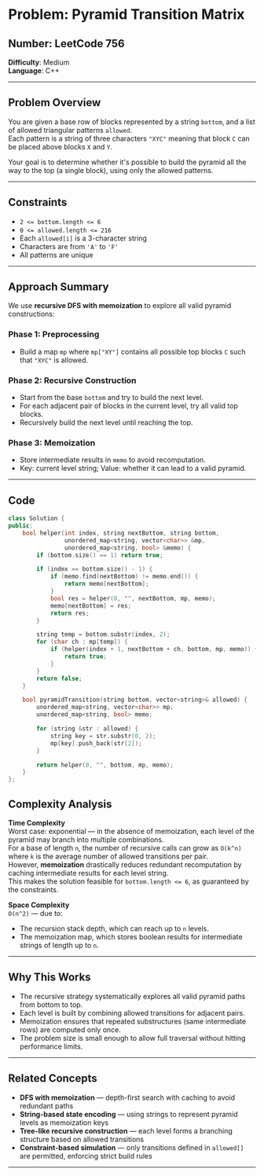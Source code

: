 # Problem: Pyramid Transition Matrix  
## Number: LeetCode 756  
**Difficulty**: Medium  
**Language**: C++  

---

## Problem Overview

You are given a base row of blocks represented by a string `bottom`, and a list of allowed triangular patterns `allowed`.  
Each pattern is a string of three characters `"XYC"` meaning that block `C` can be placed above blocks `X` and `Y`.

Your goal is to determine whether it's possible to build the pyramid all the way to the top (a single block), using only the allowed patterns.

---

## Constraints

- `2 <= bottom.length <= 6`  
- `0 <= allowed.length <= 216`  
- Each `allowed[i]` is a 3-character string  
- Characters are from `'A'` to `'F'`  
- All patterns are unique

---

## Approach Summary

We use **recursive DFS with memoization** to explore all valid pyramid constructions:

### Phase 1: Preprocessing

- Build a map `mp` where `mp["XY"]` contains all possible top blocks `C` such that `"XYC"` is allowed.

### Phase 2: Recursive Construction

- Start from the base `bottom` and try to build the next level.
- For each adjacent pair of blocks in the current level, try all valid top blocks.
- Recursively build the next level until reaching the top.

### Phase 3: Memoization

- Store intermediate results in `memo` to avoid recomputation.
- Key: current level string; Value: whether it can lead to a valid pyramid.

---

## Code

```cpp
class Solution {
public:
    bool helper(int index, string nextBottom, string bottom,
                unordered_map<string, vector<char>> &mp,
                unordered_map<string, bool> &memo) {
        if (bottom.size() == 1) return true;

        if (index == bottom.size() - 1) {
            if (memo.find(nextBottom) != memo.end()) {
                return memo[nextBottom];
            }
            bool res = helper(0, "", nextBottom, mp, memo);
            memo[nextBottom] = res;
            return res;
        }

        string temp = bottom.substr(index, 2);
        for (char ch : mp[temp]) {
            if (helper(index + 1, nextBottom + ch, bottom, mp, memo)) {
                return true;
            }
        }
        return false;
    }

    bool pyramidTransition(string bottom, vector<string>& allowed) {
        unordered_map<string, vector<char>> mp;
        unordered_map<string, bool> memo;

        for (string &str : allowed) {
            string key = str.substr(0, 2);
            mp[key].push_back(str[2]);
        }

        return helper(0, "", bottom, mp, memo);
    }
};
```

## Complexity Analysis

**Time Complexity**  
Worst case: exponential — in the absence of memoization, each level of the pyramid may branch into multiple combinations.  
For a base of length `n`, the number of recursive calls can grow as `O(k^n)` where `k` is the average number of allowed transitions per pair.  
However, **memoization** drastically reduces redundant recomputation by caching intermediate results for each level string.  
This makes the solution feasible for `bottom.length <= 6`, as guaranteed by the constraints.

**Space Complexity**  
`O(n^2)` — due to:
- The recursion stack depth, which can reach up to `n` levels.
- The memoization map, which stores boolean results for intermediate strings of length up to `n`.

---

## Why This Works

- The recursive strategy systematically explores all valid pyramid paths from bottom to top.
- Each level is built by combining allowed transitions for adjacent pairs.
- Memoization ensures that repeated substructures (same intermediate rows) are computed only once.
- The problem size is small enough to allow full traversal without hitting performance limits.

---

## Related Concepts

- **DFS with memoization** — depth-first search with caching to avoid redundant paths  
- **String-based state encoding** — using strings to represent pyramid levels as memoization keys  
- **Tree-like recursive construction** — each level forms a branching structure based on allowed transitions  
- **Constraint-based simulation** — only transitions defined in `allowed[]` are permitted, enforcing strict build rules


---
